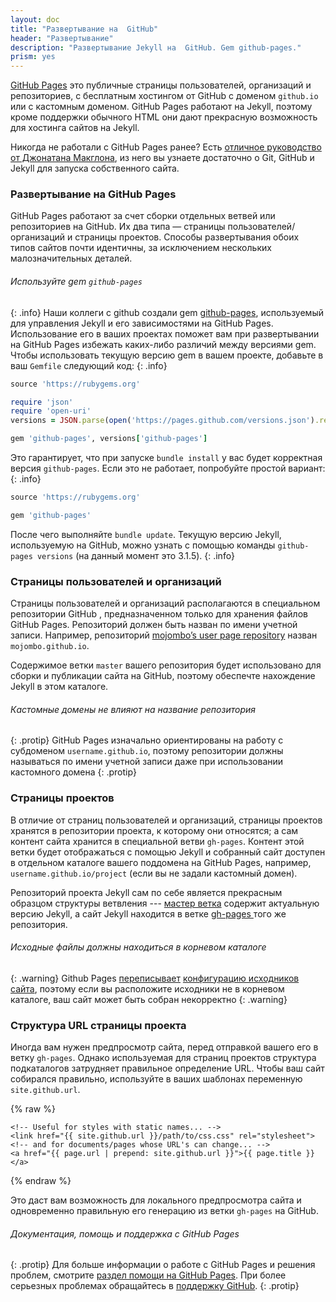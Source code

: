 ```yaml
---
layout: doc
title: "Развертывание на  GitHub"
header: "Развертывание"
description: "Развертывание Jekyll на  GitHub. Gem github-pages."
prism: yes
---
```

[GitHub Pages](http://pages.github.com/) это публичные страницы пользователей, организаций и репозиториев, с бесплатным хостингом от GitHub  с доменом `github.io` или с кастомным доменом. GitHub Pages  работают на Jekyll, поэтому кроме  поддержки обычного HTML они дают прекрасную возможность для хостинга сайтов на Jekyll.

Никогда не работали с GitHub Pages ранее? Есть [отличное руководство от Джонатана Макглона](http://jmcglone.com/guides/github-pages/), из него вы узнаете достаточно о Git, GitHub и Jekyll для запуска собственного сайта. 


### Развертывание на  GitHub Pages

GitHub Pages работают за счет сборки отдельных ветвей или репозиториев на GitHub. Их два типа — страницы пользователей/организаций и страницы проектов. Способы развертывания обоих типов сайтов почти идентичны, за исключением нескольких малозначительных деталей.

###### Используйте gem `github-pages`
{: .info}
Наши коллеги с github создали gem [github-pages](https://github.com/github/pages-gem), используемый для управления Jekyll и его зависимостями на GitHub Pages. Использование его в ваших проектах поможет вам при развертывании на GitHub Pages избежать каких-либо различий между версиями gem. Чтобы использовать текущую версию gem  в вашем проекте, добавьте в ваш `Gemfile` следующий код:
{: .info}

```ruby
source 'https://rubygems.org'

require 'json'
require 'open-uri'
versions = JSON.parse(open('https://pages.github.com/versions.json').read)

gem 'github-pages', versions['github-pages']
```

Это гарантирует, что при запуске `bundle install` у вас будет корректная версия `github-pages`. Если это не работает, попробуйте простой вариант:
{: .info}

```ruby
source 'https://rubygems.org'

gem 'github-pages'
```

После чего выполняйте `bundle update`. Текущую версию Jekyll, используемую на GitHub, можно узнать с помощью команды `github-pages versions` (на данный момент это 3.1.5).
{: .info}

### Страницы пользователей и организаций

Страницы пользователей и организаций располагаются в специальном репозитории GitHub , предназначенном только для хранения файлов GitHub Pages. Репозиторий должен быть назван по имени учетной записи. Например, репозиторий [mojombo’s user page repository](https://github.com/mojombo/mojombo.github.io) назван `mojombo.github.io`.

Содержимое ветки `master` вашего репозитория будет использовано для сборки и публикации сайта на GitHub, поэтому обеспечте нахождение Jekyll  в этом каталоге.

###### Кастомные домены не влияют на название репозитория
{: .protip}
GitHub Pages изначально ориентированы на работу с субдоменом `username.github.io`, поэтому репозитории должны называться по имени учетной записи даже при использовании кастомного домена
{: .protip}

### Страницы проектов

В отличие от страниц пользователей и организаций, страницы проектов хранятся в репозитории проекта, к которому они относятся; а сам контент сайта хранится в специальной ветви `gh-pages`. Контент этой ветки будет отображаться с помощью Jekyll и собранный сайт доступен в отдельном каталоге вашего поддомена на GitHub Pages, например, `username.github.io/project` (если вы не задали кастомный домен).

Репозиторий проекта Jekyll сам по себе является прекрасным образцом структуры ветвления --- [мастер ветка](https://github.com/jekyll/jekyll) содержит актуальную версию Jekyll, а сайт Jekyll находится в ветке [gh-pages ](https://github.com/jekyll/jekyll/tree/gh-pages) того же репозитория.

###### Исходные файлы должны находиться в корневом каталоге
{: .warning}
Github Pages [переписывает](https://help.github.com/articles/troubleshooting-github-pages-build-failures#source-setting) [конфигурацию исходников сайта](http://jekyllrb.com/docs/configuration/#global-configuration), поэтому если вы расположите исходники не в корневом каталоге, ваш сайт может быть собран некорректно
{: .warning}

### Структура URL страницы проекта

Иногда вам нужен предпросмотр сайта, перед отправкой вашего его в ветку `gh-pages`. Однако используемая для страниц проектов структура подкаталогов затрудняет правильное определение URL. Чтобы ваш сайт собирался правильно, используйте в ваших шаблонах переменную `site.github.url`.

{% raw %}
```liquid
<!-- Useful for styles with static names... -->
<link href="{{ site.github.url }}/path/to/css.css" rel="stylesheet">
<!-- and for documents/pages whose URL's can change... -->
<a href="{{ page.url | prepend: site.github.url }}">{{ page.title }}</a>
```
{% endraw %}

Это даст вам возможность для локального предпросмотра сайта и одновременно правильную его  генерацию из ветки `gh-pages` на GitHub.


###### Документация, помощь и поддержка с GitHub Pages
{: .protip}
Для больше информации о работе с  GitHub Pages и решения проблем, смотрите [раздел помощи на GitHub Pages](https://help.github.com/categories/20/articles). При более серьезных проблемах обращайтесь в [поддержку GitHub](https://github.com/contact).
{: .protip}
